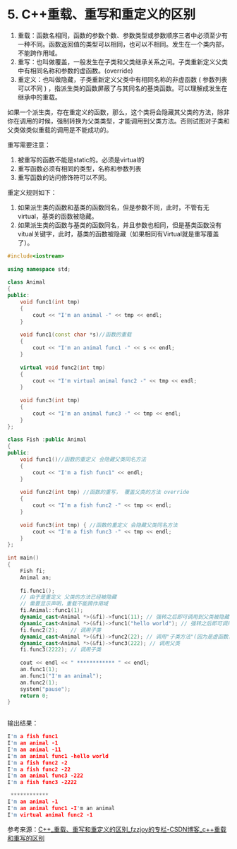 # 5. C++重载、重写和重定义的区别
1. 重载：函数名相同，函数的参数个数、参数类型或参数顺序三者中必须至少有一种不同。函数返回值的类型可以相同，也可以不相同。发生在一个类内部，不能跨作用域。
2. 重写：也叫做覆盖，一般发生在子类和父类继承关系之间。子类重新定义父类中有相同名称和参数的虚函数。(override)
3. 重定义：也叫做隐藏，子类重新定义父类中有相同名称的非虚函数 ( 参数列表可以不同 ) ，指派生类的函数屏蔽了与其同名的基类函数。可以理解成发生在继承中的重载。

如果一个派生类，存在重定义的函数，那么，这个类将会隐藏其父类的方法，除非你在调用的时候，强制转换为父类类型，才能调用到父类方法。否则试图对子类和父类做类似重载的调用是不能成功的。

重写需要注意：
1. 被重写的函数不能是static的。必须是virtual的
2. 重写函数必须有相同的类型，名称和参数列表
3. 重写函数的访问修饰符可以不同。

重定义规则如下：
1. 如果派生类的函数和基类的函数同名，但是参数不同，此时，不管有无virtual，基类的函数被隐藏。
2. 如果派生类的函数与基类的函数同名，并且参数也相同，但是基类函数没有vitual关键字，此时，基类的函数被隐藏（如果相同有Virtual就是重写覆盖了）。

```cpp
#include<iostream>
 
using namespace std;
 
class Animal
{
public:
    void func1(int tmp)
    {
        cout << "I'm an animal -" << tmp << endl;
    }
 
    void func1(const char *s)//函数的重载
    {
        cout << "I'm an animal func1 -" << s << endl;
    }
 
    virtual void func2(int tmp)
    {
        cout << "I'm virtual animal func2 -" << tmp << endl;
    }
 
    void func3(int tmp)
    {
        cout << "I'm an animal func3 -" << tmp << endl;
    }
};
 
class Fish :public Animal
{
public:
    void func1()//函数的重定义 会隐藏父类同名方法
    {
        cout << "I'm a fish func1" << endl;
    }
 
    void func2(int tmp) //函数的重写， 覆盖父类的方法 override
    {
        cout << "I'm a fish func2 -" << tmp << endl;
    }
 
    void func3(int tmp) { //函数的重定义 会隐藏父类同名方法
        cout << "I'm a fish func3 -" << tmp << endl;
    }
};
 
int main()
{
    Fish fi;
    Animal an;
 
    fi.func1();
    // 由于是重定义 父类的方法已经被隐藏 
    // 需要显示声明，重载不能跨作用域
    fi.Animal::func1(1);
    dynamic_cast<Animal *>(&fi)->func1(11); // 强转之后即可调用到父类被隐藏的方法
    dynamic_cast<Animal *>(&fi)->func1("hello world"); // 强转之后即可调用到父类被隐藏的方法
    fi.func2(2);	// 调用子类
    dynamic_cast<Animal *>(&fi)->func2(22); // 调用"子类方法"(因为是虚函数，会被子类覆盖)
    dynamic_cast<Animal *>(&fi)->func3(222); // 调用父类
    fi.func3(2222);	// 调用子类
 
    cout << endl << " ************ " << endl;
    an.func1(1);
    an.func1("I'm an animal");
    an.func2(1);
    system("pause");
    return 0;
}
 
```
输出结果：

```cpp
I'm a fish func1
I'm an animal -1
I'm an animal -11
I'm an animal func1 -hello world
I'm a fish func2 -2
I'm a fish func2 -22
I'm an animal func3 -222
I'm a fish func3 -2222

 ************
I'm an animal -1
I'm an animal func1 -I'm an animal
I'm virtual animal func2 -1
```
参考来源：[C++_重载、重写和重定义的区别_fzzjoy的专栏-CSDN博客_c++重载和重写的区别](https://blog.csdn.net/u010275850/article/details/45583705)
